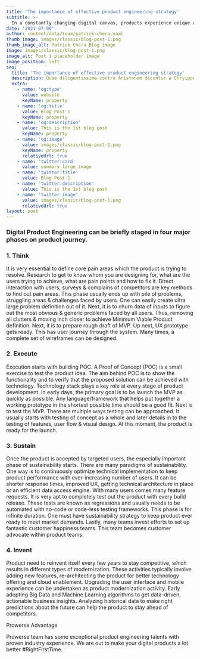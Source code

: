 ```yaml
---
title: 'The importance of effective product engineering strategy'
subtitle: >-
  In a constantly changing digital canvas, products experience unique challenges before they become reality. Product Engineering makes sure that a business idea becomes reality. From the conceptualization to sustained customer happiness. Product Engineering services makes sure that all cogs are in place for digital product execution.
date: '2021-07-06'
author: content/data/team/patrick-chera.yaml
thumb_image: images/classic/blog-post-1.png
thumb_image_alt: Patrick Chera Blog image
image: images/classic/blog-post-1.png
image_alt: Post 1 placeholder image
image_position: left
seo:
  title: 'The importance of effective product engineering strategy'
  description: Quae diligentissime contra Aristonem dicuntur a Chryippo
  extra:
    - name: 'og:type'
      value: website
      keyName: property
    - name: 'og:title'
      value: Blog Post-1
      keyName: property
    - name: 'og:description'
      value: This is the 1st blog post
      keyName: property
    - name: 'og:image'
      value: images/classic/blog-post-1.png
      keyName: property
      relativeUrl: true
    - name: 'twitter:card'
      value: summary_large_image
    - name: 'twitter:title'
      value: Blog Post-1
    - name: 'twitter:description'
      value: This is the 1st blog post
    - name: 'twitter:image'
      value: images/classic/blog-post-1.png
      relativeUrl: true
layout: post
---
```


### Digital Product Engineering can be briefly staged in four major phases on product journey.

  ### 1. Think

It is very essential to define core pain areas which the product is trying to resolve. Research to get to know whom you are designing for, what are the users trying to achieve, what are pain points and how to fix it. Direct interaction with users, surveys & complains of competitors are key methods to find out pain areas. This phase usually ends up with pile of problems, struggling areas & challenges faced by users. One can easily create ultra large problem definition out of it. Next, it is to churn data of inputs to figure out the most obvious & generic problems faced by all users. Thus, removing all clutters & moving inch closer to achieve Minimum Viable Product definition. Next, it is to prepare rough draft of MVP. Up next, UX prototype gets ready. This has user journey through the system. Many times, a complete set of wireframes can be designed. 

### 2. Execute

Execution starts with building POC. A Proof of Concept (POC) is a small exercise to test the product idea. The aim behind POC is to show the functionality and to verify that the proposed solution can be achieved with technology. Technology stack plays a key role at every stage of product development. In early days, the primary goal is to be launch the MVP as quickly as possible. Any language/framework that helps put together a working prototype in the shortest possible time should be a good fit. Next is to test the MVP. There are multiple ways testing can be approached. It usually starts with testing of concept as a whole and later details in to the testing of features, user flow & visual design. At this moment, the product is ready for the launch. 

### 3. Sustain

Once the product is accepted by targeted users, the especially important phase of sustainability starts. There are many paradigms of sustainability. One way is to continuously optimize technical implementation to keep product performance with ever-increasing number of users. It can be shorter response times, improved UX, getting technical architecture in place or an efficient data access engine. With many users comes many feature requests. It is very apt to completely test out the product with every build release. These tests are known as regressions and usually needs to be automated with no-code or code-less testing frameworks. This phase is for infinite duration. One must have sustainability strategy to keep product ever ready to meet market demands. Lastly, many teams invest efforts to set up fantastic customer happiness teams. This team becomes customer advocate within product teams. 

### 4. Invent

Product need to reinvent itself every few years to stay competitive, which results in different types of modernization. These activities typically involve adding new features, re-architecting the product for better technology offering and cloud enablement. Upgrading the user interface and mobile experience can be undertaken as product modernization activity. Early adopting Big Data and Machine Learning algorithms to get data-driven, actionable business insights. Analyzing historical data to make right predictions about the future can help the product to stay ahead of competitors. 

Prowerse Advantage 

Prowerse team has some exceptional product engineering talents with proven industry experience. We are out to make your digital products a lot better #RightFirstTime.
